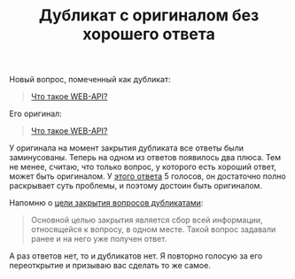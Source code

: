 ﻿---
title: "Дубликат с оригиналом без хорошего ответа"
se.owner.user_id: 3380
se.owner.display_name: "maestro"
se.owner.link: "https://ru.meta.stackoverflow.com/users/3380/maestro"
se.link: "https://ru.meta.stackoverflow.com/questions/14643/%d0%94%d1%83%d0%b1%d0%bb%d0%b8%d0%ba%d0%b0%d1%82-%d1%81-%d0%be%d1%80%d0%b8%d0%b3%d0%b8%d0%bd%d0%b0%d0%bb%d0%be%d0%bc-%d0%b1%d0%b5%d0%b7-%d1%85%d0%be%d1%80%d0%be%d1%88%d0%b5%d0%b3%d0%be-%d0%be%d1%82%d0%b2%d0%b5%d1%82%d0%b0"
se.question_id: 14643
se.post_type: question
---
<p>Новый вопрос, помеченный как дубликат:</p>
<blockquote>
<p><a href="https://ru.stackoverflow.com/q/1611635/3380">Что такое WEB-API?</a></p>
</blockquote>
<p>Его оригинал:</p>
<blockquote>
<p><a href="https://ru.stackoverflow.com/q/588872/3380">Что такое WEB-API?</a></p>
</blockquote>
<p>У оригинала на момент закрытия дубликата все ответы были заминусованы. Теперь на одном из ответов появилось два плюса. Тем не менее, считаю, что только вопрос, у которого есть хороший ответ, может быть оригиналом. У <a href="https://ru.stackoverflow.com/a/1611640/3380">этого ответа</a> 5 голосов, он достаточно полно раскрывает суть проблемы, и поэтому достоин быть оригиналом.</p>
<p>Напомню о <a href="https://ru.stackoverflow.com/help/closed-questions">цели закрытия вопросов дубликатами</a>:</p>
<blockquote>
<p>Основной целью закрытия является сбор всей информации, относящейся к вопросу, в одном месте. Такой вопрос задавали ранее и на него уже получен ответ.</p>
</blockquote>
<p>А раз ответов нет, то и дубликатов нет. Я повторно голосую за его переоткрытие и призываю вас сделать то же самое.</p>
